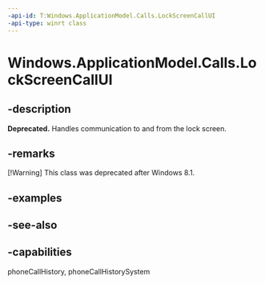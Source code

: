 ```yaml
---
-api-id: T:Windows.ApplicationModel.Calls.LockScreenCallUI
-api-type: winrt class
---
```


<!-- Class syntax.
public class LockScreenCallUI : Windows.ApplicationModel.Calls.ILockScreenCallUI
-->

# Windows.ApplicationModel.Calls.LockScreenCallUI

## -description
**Deprecated.** Handles communication to and from the lock screen.

## -remarks
[!Warning] This class was deprecated after Windows 8.1.

## -examples

## -see-also

## -capabilities
phoneCallHistory, phoneCallHistorySystem
